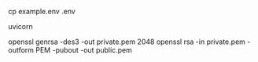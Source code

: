 cp example.env .env

uvicorn

openssl genrsa -des3 -out private.pem 2048
openssl rsa -in private.pem -outform PEM -pubout -out public.pem
